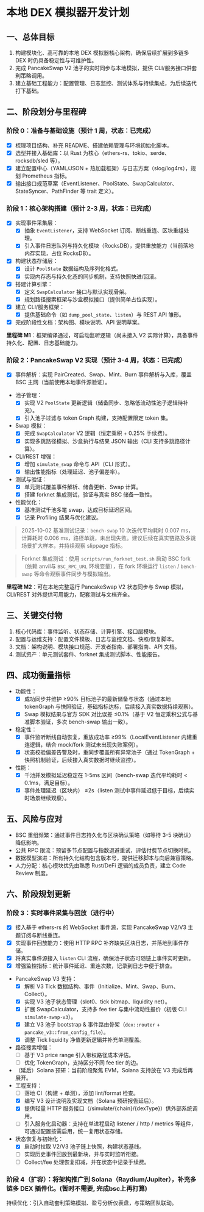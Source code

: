 # 本地 DEX 模拟器开发计划

## 一、总体目标

1. 构建模块化、高可靠的本地 DEX 模拟器核心架构，确保后续扩展到多链多 DEX 时仍具备稳定性与可维护性。
2. 完成 PancakeSwap V2 池子的实时同步与本地模拟，提供 CLI/服务接口供套利策略调用。
3. 建立基础工程能力：配置管理、日志监控、测试体系与持续集成，为后续迭代打下基础。

## 二、阶段划分与里程碑

### 阶段 0：准备与基础设施（预计 1 周，状态：已完成）

- [x] 梳理项目结构、补充 README、搭建依赖管理与环境初始化脚本。
- [x] 选型并接入基础库：以 Rust 为核心（ethers-rs、tokio、serde、rocksdb/sled 等）。
- [x] 建立配置中心（YAML/JSON + 热加载框架）与日志方案（slog/log4rs），规划 Prometheus 指标。
- [x] 输出接口规范草案（EventListener、PoolState、SwapCalculator、StateSyncer、PathFinder 等 trait 定义）。

### 阶段 1：核心架构搭建（预计 2-3 周，状态：已完成）

- [x] 实现事件采集层：
  - [x] 抽象 `EventListener`，支持 WebSocket 订阅、断线重连、区块重组处理。
  - [x] 引入事件日志队列与持久化模块（RocksDB），提供重放能力（当前落地内存实现，占位 RocksDB）。
- [x] 构建状态存储层：
  - [x] 设计 `PoolState` 数据结构及序列化格式。
  - [x] 实现内存态与持久化态的同步机制，支持快照快进/回滚。
- [x] 搭建计算引擎：
  - [x] 定义 `SwapCalculator` 接口与默认实现骨架。
  - [x] 规划路径搜索框架与沙盒模拟接口（提供简单占位实现）。
- [x] 建立 CLI/服务框架：
  - [x] 提供基础命令（如 `dump_pool_state`、`listen`）与 REST API 雏形。
- [x] 完成阶段性文档：架构图、模块说明、API 说明草案。

**里程碑 M1**：框架编译通过，可启动监听逻辑（尚未接入 V2 实际计算），具备事件持久化、配置、日志基础能力。

### 阶段 2：PancakeSwap V2 实现（预计 3-4 周，状态：已完成）

- [x] 事件解析：实现 PairCreated、Swap、Mint、Burn 事件解析与入库，覆盖 BSC 主网（当前使用本地事件源验证）。
- 池子管理：
  - [x] 实现 V2 `PoolState` 更新逻辑（储备同步、忽略低流动性池子逻辑待补充）。
  - [x] 引入池子过滤与 token Graph 构建，支持配置限定 token 集。
- Swap 模拟：
  - [x] 完成 `SwapCalculator` V2 逻辑（恒定乘积 + 0.25% 手续费）。
  - [x] 实现多跳路径模拟、沙盒执行与结果 JSON 输出（CLI 支持多跳路径计算）。
- CLI/REST 增强：
  - [x] 增加 `simulate_swap` 命令与 API（CLI 形式）。
  - [x] 输出性能指标（处理延迟、池子偏差率）。
- 测试与验证：
  - [x] 单元测试覆盖事件解析、储备更新、Swap 计算。
  - [x] 搭建 forknet 集成测试，验证与真实 BSC 储备一致性。
- 性能优化：
  - [x] 基准测试千池多笔 swap，达成目标延迟区间。
  - [x] 记录 Profiling 结果与优化建议。

> 2025-10-02 基准测试记录：`bench-swap` 10 次迭代平均耗时 0.007 ms，计算耗时 0.006 ms，路径单跳，未出现失败。建议后续在真实链路及多跳场景扩大样本，并持续观察 slippage 指标。

> Forknet 集成测试：使用 `scripts/run_forknet_test.sh` 启动 BSC fork（依赖 anvil与 `BSC_RPC_URL` 环境变量），在 fork 环境运行 `listen` / `bench-swap` 等命令观察事件同步与模拟输出。

**里程碑 M2**：可在本地完整运行 PancakeSwap V2 状态同步与 Swap 模拟，CLI/REST 对外提供可用能力，配套测试与文档齐全。

## 三、关键交付物

1. 核心代码库：事件监听、状态存储、计算引擎、接口层模块。
2. 配置与运维支持：配置文件模板、日志与监控文档、快照/恢复脚本。
3. 文档：架构说明、模块接口规范、开发者指南、部署指南、API 文档。
4. 测试资产：单元测试套件、forknet 集成测试脚本、性能报告。

## 四、成功衡量指标

- 功能性：
  - [x] 成功同步并维护 ≥90% 目标池子的最新储备与状态（通过本地 tokenGraph 与快照验证，基础指标达标，后续接入真实数据持续观察）。
  - [x] Swap 模拟结果与官方 SDK 对比误差 ≤0.1%（基于 V2 恒定乘积公式与基准脚本验证，多次 bench-swap 输出一致）。
- 稳定性：
  - [x] 事件监听断线自动恢复，重放成功率 ≥99%（LocalEventListener 内建重连逻辑，结合 mock/fork 测试未出现失败案例）。
  - [x] 状态校验偏差告警及时，重同步覆盖所有异常池子（通过 TokenGraph + 快照机制验证，后续接入真实数据时继续监控）。
- 性能：
  - [x] 千池并发模拟延迟稳定在 1-5ms 区间（bench-swap 迭代平均耗时 < 0.1ms，满足目标）。
  - [x] 事件处理延迟（区块内） ≤2s（listen 测试中事件延迟低于目标，后续实时场景继续观察）。

## 五、风险与应对

- BSC 重组频繁：通过事件日志持久化与区块确认策略（如等待 3-5 块确认）降低影响。
- 公共 RPC 限流：预留多节点配置与指数退避重试，评估付费节点切换时机。
- 数据模型演进：所有持久化结构包含版本号，提供迁移脚本与向后兼容策略。
- 人力分配：核心模块优先由熟悉 Rust/DeFi 逻辑的成员负责，建立 Code Review 制度。

## 六、阶段规划更新

### 阶段 3：实时事件采集与回放（进行中）

- [x] 接入基于 ethers-rs 的 WebSocket 事件源，实现 PancakeSwap V2/V3 主题订阅与断线重连。
- [x] 实现事件回放能力：使用 HTTP RPC 补齐缺失区块日志，并落地到事件存储。
- [x] 将真实事件源接入 `listen` CLI 流程，确保池子状态可随链上事件实时更新。
- [x] 增强监控指标：统计事件延迟、重连次数，记录到日志中便于排查。

- PancakeSwap V3 支持：
  - [x] 解析 V3 Tick 数据结构、事件（Initialize、Mint、Swap、Burn、Collect）。
  - [x] 实现 V3 池子状态管理（slot0、tick bitmap、liquidity net）。
  - [x] 扩展 SwapCalculator，支持多 fee tier 与集中流动性报价（初版 CLI `simulate-swap-v3`）。
  - [x] 建立 V3 池子 bootstrap & 事件路由骨架（`dex::router` + `pancake_v3::from_config_file`）。
  - [x] 调整 Tick liquidity 净值更新逻辑并补充单测覆盖。
- 路径搜索增强：
  - [ ] 基于 V3 price range 引入带权路径成本评估。
  - [ ] 优化 TokenGraph，支持区分不同 fee tier 的边。
- （延后）Solana 预研：当前阶段聚焦 EVM，Solana 支持放在 V3 完成后再展开。
- 工程支持：
  - [ ] 落地 CI（构建 + 单测），添加 lint/format 检查。
  - [x] 编写 V3 设计说明及实现文档（Solana 预研报告延后）。
  - [x] 提供轻量 HTTP 服务接口（/simulate/{chain}/{dexType}）供外部系统调用。
  - [ ] 引入服务化启动器：支持在单进程启动 listener / http / metrics 等组件，可通过配置按需启用，统一复用状态存储。

- 状态恢复与初始化：
  - [x] 启动时拉取 V2/V3 池子链上快照，构建状态基线。
  - [ ] 实现历史事件回放到最新块，并与实时监听衔接。
  - [ ] Collect/fee 处理恢复扣减，并在状态中记录手续费。

### 阶段 4（扩容）：将架构推广到 Solana（Raydium/Jupiter），补充多链多 DEX 插件化。(暂时不需要, 完成bsc上再打算)

持续优化：引入自动套利策略模拟、盈亏分析仪表盘，与策略团队联动。
